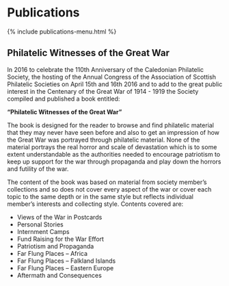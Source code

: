 # Publications

{% include publications-menu.html %}

## Philatelic Witnesses of the Great War

In 2016 to celebrate the 110th Anniversary of the Caledonian Philatelic Society, the hosting of the Annual Congress of the Association of Scottish Philatelic Societies on April 15th and 16th 2016 and to add to the great public interest in the Centenary of the Great War of 1914 - 1919 the Society compiled and published a book entitled:

**“Philatelic Witnesses of the Great War”**

The book is designed for the reader to browse and find philatelic material that they may never have seen before and also to get an impression of how the Great War was portrayed through philatelic material. None of the material portrays the real horror and scale of devastation which is to some extent understandable as the authorities needed to encourage patriotism to keep up support for the war through propaganda and play down the horrors and futility of the war.

The content of the book was based on material from society member’s collections and so does not cover every aspect of the war or cover each topic to the same depth or in the same style but reflects individual member’s interests and collecting style.
Contents covered are:

* Views of the War in Postcards
* Personal Stories
* Internment Camps
* Fund Raising for the War Effort
* Patriotism and Propaganda
* Far Flung Places – Africa
* Far Flung Places – Falkland Islands
* Far Flung Places – Eastern Europe
* Aftermath and Consequences